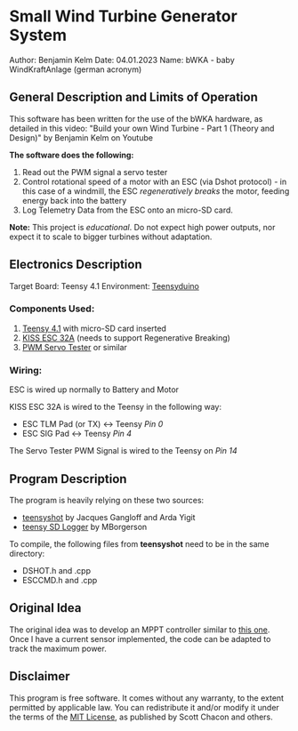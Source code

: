 # Small Wind Turbine Generator System 

Author: Benjamin Kelm
Date: 04.01.2023 
Name: bWKA -  baby WindKraftAnlage (german acronym)


## General Description and Limits of Operation
This software has been written for the use of the bWKA hardware, as detailed in this video: "Build your own Wind Turbine - Part 1 (Theory and Design)" by Benjamin Kelm on Youtube

**The software does the following:**
1. Read out the PWM signal a servo tester
2. Control rotational speed of a motor with an ESC (via Dshot protocol) - in this case of a windmill, the ESC *regeneratively breaks* the motor, feeding energy back into the battery
3. Log Telemetry Data from the ESC onto an micro-SD card.

**Note:** This project is *educational*. Do not expect high power outputs, nor expect it to scale to bigger turbines without adaptation. 


## Electronics Description

Target Board: Teensy 4.1 
Environment: [Teensyduino](https://www.pjrc.com/teensy/td_download.html) 

### Components Used:

1. [Teensy 4.1](https://www.pjrc.com/store/teensy41.html) with micro-SD card inserted
2. [KISS ESC 32A](https://www.flyduino.net/shop/product/pr2200-kiss-esc-3-6s-32a-45a-limit-32bit-brushless-motor-ctrl-2961) (needs to support Regenerative Breaking)
3. [PWM Servo Tester](https://hobbyking.com/de_de/hobbykingtm-servo-tester.html) or similar

### Wiring:

ESC is wired up normally to Battery and Motor

KISS ESC 32A is wired to the Teensy in the following way:
- ESC TLM Pad (or TX) <-> Teensy *Pin 0*
- ESC SIG Pad  <-> Teensy *Pin 4*

The Servo Tester PWM Signal is wired to the Teensy on *Pin 14*

## Program Description
The program is heavily relying on these two sources:
- [teensyshot](https://github.com/jacqu/teensyshot) by Jacques Gangloff and Arda Yigit
- [teensy SD Logger](https://forum.pjrc.com/threads/66165-Minimalistic-SdFat-Datalogger-for-Teensy4-1-Example) by MBorgerson

To compile, the following files from **teensyshot** need to be in the same directory:
- DSHOT.h and .cpp
- ESCCMD.h and .cpp



## Original Idea
The original idea was to develop an MPPT controller similar to [this one](https://www.hackster.io/philippedc/a-wind-turbine-mppt-regulator-with-an-arduino-uno-783462). Once I have a current sensor implemented, the code can be adapted to track the maximum power.


## Disclaimer
This program is free software. It comes without any warranty, to the extent permitted by applicable law. 
You can redistribute it and/or modify it under the terms of the [MIT License](https://github.com/git/git-scm.com/blob/main/MIT-LICENSE.txt), as published by Scott Chacon and others.
